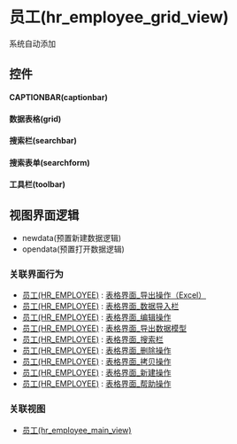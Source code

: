 # 员工(hr_employee_grid_view)  <!-- {docsify-ignore-all} -->


系统自动添加



## 控件
#### CAPTIONBAR(captionbar)
#### 数据表格(grid)
#### 搜索栏(searchbar)
#### 搜索表单(searchform)
#### 工具栏(toolbar)

## 视图界面逻辑
  * newdata(预置新建数据逻辑)
  * opendata(预置打开数据逻辑)


### 关联界面行为
  * [员工(HR_EMPLOYEE)](module/hr/hr_employee) : [表格界面_导出操作（Excel）](module/hr/hr_employee#界面行为)
  * [员工(HR_EMPLOYEE)](module/hr/hr_employee) : [表格界面_数据导入栏](module/hr/hr_employee#界面行为)
  * [员工(HR_EMPLOYEE)](module/hr/hr_employee) : [表格界面_编辑操作](module/hr/hr_employee#界面行为)
  * [员工(HR_EMPLOYEE)](module/hr/hr_employee) : [表格界面_导出数据模型](module/hr/hr_employee#界面行为)
  * [员工(HR_EMPLOYEE)](module/hr/hr_employee) : [表格界面_搜索栏](module/hr/hr_employee#界面行为)
  * [员工(HR_EMPLOYEE)](module/hr/hr_employee) : [表格界面_删除操作](module/hr/hr_employee#界面行为)
  * [员工(HR_EMPLOYEE)](module/hr/hr_employee) : [表格界面_拷贝操作](module/hr/hr_employee#界面行为)
  * [员工(HR_EMPLOYEE)](module/hr/hr_employee) : [表格界面_新建操作](module/hr/hr_employee#界面行为)
  * [员工(HR_EMPLOYEE)](module/hr/hr_employee) : [表格界面_帮助操作](module/hr/hr_employee#界面行为)

### 关联视图
  * [员工(hr_employee_main_view)](app/view/hr_employee_main_view)

<script>
 const { createApp } = Vue
  createApp({
    data() {
      return {

      }
    }
  }).use(ElementPlus).mount('#app')
</script>